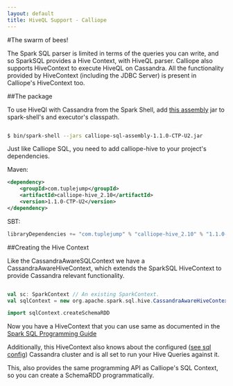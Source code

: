 ```yaml
---
layout: default
title: HiveQL Support - Calliope
---
```

#The swarm of bees!

The Spark SQL parser is limited in terms of the queries you can write, and so SparkSQL provides a Hive Context, with HiveQL parser. Calliope also supports HiveContext to execute HiveQL on Cassandra. All the functionality provided by HiveContext (including the JDBC Server) is present in Calliope's HiveContext too.

##The package

To use HiveQl with Cassandra from the Spark Shell, add [this assembly](http://downloads.tuplejump.com/calliope-hive-assembly-1.1.0-CTP-U2.jar) jar to spark-shell's and executor's classpath.

```sh

$ bin/spark-shell --jars calliope-sql-assembly-1.1.0-CTP-U2.jar

```

Just like Calliope SQL, you need to add calliope-hive to your project's dependencies.

Maven:

```xml
<dependency>
    <groupId>com.tuplejump</groupId>
    <artifactId>calliope-hive_2.10</artifactId>
    <version>1.1.0-CTP-U2</version>
</dependency>

```

SBT:
```scala
libraryDependencies += "com.tuplejump" % "calliope-hive_2.10" % "1.1.0-CTP-U2"
```

##Creating the Hive Context

Like the CassandraAwareSQLContext we have a CassandraAwareHiveContext, which extends the SparkSQL HiveContext to provide Cassandra relevant functionality.

```scala

val sc: SparkContext // An existing SparkContext.
val sqlContext = new org.apache.spark.sql.hive.CassandraAwareHiveContext(sc)

import sqlContext.createSchemaRDD

```

Now you have a HiveContext that you can use same as documented in the [Spark SQL Programming Guide](https://spark.apache.org/docs/latest/sql-programming-guide.html)

Additionally, this HiveContext also knows about the configured \([see sql config](start-with-sql.md)\) Cassandra cluster and is all set to run your Hive Queries against it.

This, also provides the same programming API as Calliope's SQL Context, so you can create a SchemaRDD programmatically.

